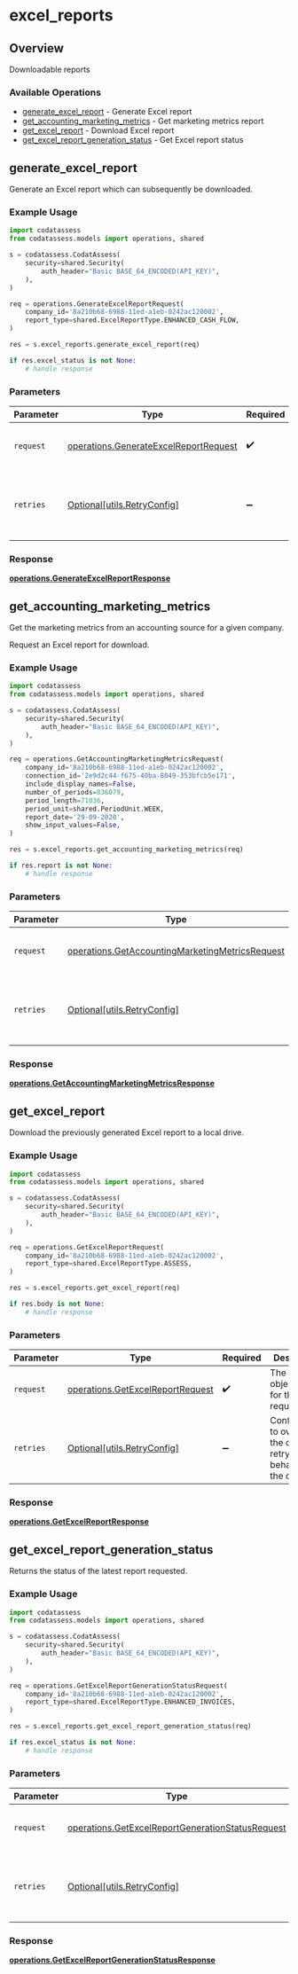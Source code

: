 # excel_reports

## Overview

Downloadable reports

### Available Operations

* [generate_excel_report](#generate_excel_report) - Generate Excel report
* [get_accounting_marketing_metrics](#get_accounting_marketing_metrics) - Get marketing metrics report
* [get_excel_report](#get_excel_report) - Download Excel report
* [get_excel_report_generation_status](#get_excel_report_generation_status) - Get Excel report status

## generate_excel_report

Generate an Excel report which can subsequently be downloaded.

### Example Usage

```python
import codatassess
from codatassess.models import operations, shared

s = codatassess.CodatAssess(
    security=shared.Security(
        auth_header="Basic BASE_64_ENCODED(API_KEY)",
    ),
)

req = operations.GenerateExcelReportRequest(
    company_id='8a210b68-6988-11ed-a1eb-0242ac120002',
    report_type=shared.ExcelReportType.ENHANCED_CASH_FLOW,
)

res = s.excel_reports.generate_excel_report(req)

if res.excel_status is not None:
    # handle response
```

### Parameters

| Parameter                                                                                      | Type                                                                                           | Required                                                                                       | Description                                                                                    |
| ---------------------------------------------------------------------------------------------- | ---------------------------------------------------------------------------------------------- | ---------------------------------------------------------------------------------------------- | ---------------------------------------------------------------------------------------------- |
| `request`                                                                                      | [operations.GenerateExcelReportRequest](../../models/operations/generateexcelreportrequest.md) | :heavy_check_mark:                                                                             | The request object to use for the request.                                                     |
| `retries`                                                                                      | [Optional[utils.RetryConfig]](../../models/utils/retryconfig.md)                               | :heavy_minus_sign:                                                                             | Configuration to override the default retry behavior of the client.                            |


### Response

**[operations.GenerateExcelReportResponse](../../models/operations/generateexcelreportresponse.md)**


## get_accounting_marketing_metrics

Get the marketing metrics from an accounting source for a given company.

Request an Excel report for download.

### Example Usage

```python
import codatassess
from codatassess.models import operations, shared

s = codatassess.CodatAssess(
    security=shared.Security(
        auth_header="Basic BASE_64_ENCODED(API_KEY)",
    ),
)

req = operations.GetAccountingMarketingMetricsRequest(
    company_id='8a210b68-6988-11ed-a1eb-0242ac120002',
    connection_id='2e9d2c44-f675-40ba-8049-353bfcb5e171',
    include_display_names=False,
    number_of_periods=836079,
    period_length=71036,
    period_unit=shared.PeriodUnit.WEEK,
    report_date='29-09-2020',
    show_input_values=False,
)

res = s.excel_reports.get_accounting_marketing_metrics(req)

if res.report is not None:
    # handle response
```

### Parameters

| Parameter                                                                                                          | Type                                                                                                               | Required                                                                                                           | Description                                                                                                        |
| ------------------------------------------------------------------------------------------------------------------ | ------------------------------------------------------------------------------------------------------------------ | ------------------------------------------------------------------------------------------------------------------ | ------------------------------------------------------------------------------------------------------------------ |
| `request`                                                                                                          | [operations.GetAccountingMarketingMetricsRequest](../../models/operations/getaccountingmarketingmetricsrequest.md) | :heavy_check_mark:                                                                                                 | The request object to use for the request.                                                                         |
| `retries`                                                                                                          | [Optional[utils.RetryConfig]](../../models/utils/retryconfig.md)                                                   | :heavy_minus_sign:                                                                                                 | Configuration to override the default retry behavior of the client.                                                |


### Response

**[operations.GetAccountingMarketingMetricsResponse](../../models/operations/getaccountingmarketingmetricsresponse.md)**


## get_excel_report

Download the previously generated Excel report to a local drive.

### Example Usage

```python
import codatassess
from codatassess.models import operations, shared

s = codatassess.CodatAssess(
    security=shared.Security(
        auth_header="Basic BASE_64_ENCODED(API_KEY)",
    ),
)

req = operations.GetExcelReportRequest(
    company_id='8a210b68-6988-11ed-a1eb-0242ac120002',
    report_type=shared.ExcelReportType.ASSESS,
)

res = s.excel_reports.get_excel_report(req)

if res.body is not None:
    # handle response
```

### Parameters

| Parameter                                                                            | Type                                                                                 | Required                                                                             | Description                                                                          |
| ------------------------------------------------------------------------------------ | ------------------------------------------------------------------------------------ | ------------------------------------------------------------------------------------ | ------------------------------------------------------------------------------------ |
| `request`                                                                            | [operations.GetExcelReportRequest](../../models/operations/getexcelreportrequest.md) | :heavy_check_mark:                                                                   | The request object to use for the request.                                           |
| `retries`                                                                            | [Optional[utils.RetryConfig]](../../models/utils/retryconfig.md)                     | :heavy_minus_sign:                                                                   | Configuration to override the default retry behavior of the client.                  |


### Response

**[operations.GetExcelReportResponse](../../models/operations/getexcelreportresponse.md)**


## get_excel_report_generation_status

Returns the status of the latest report requested.

### Example Usage

```python
import codatassess
from codatassess.models import operations, shared

s = codatassess.CodatAssess(
    security=shared.Security(
        auth_header="Basic BASE_64_ENCODED(API_KEY)",
    ),
)

req = operations.GetExcelReportGenerationStatusRequest(
    company_id='8a210b68-6988-11ed-a1eb-0242ac120002',
    report_type=shared.ExcelReportType.ENHANCED_INVOICES,
)

res = s.excel_reports.get_excel_report_generation_status(req)

if res.excel_status is not None:
    # handle response
```

### Parameters

| Parameter                                                                                                            | Type                                                                                                                 | Required                                                                                                             | Description                                                                                                          |
| -------------------------------------------------------------------------------------------------------------------- | -------------------------------------------------------------------------------------------------------------------- | -------------------------------------------------------------------------------------------------------------------- | -------------------------------------------------------------------------------------------------------------------- |
| `request`                                                                                                            | [operations.GetExcelReportGenerationStatusRequest](../../models/operations/getexcelreportgenerationstatusrequest.md) | :heavy_check_mark:                                                                                                   | The request object to use for the request.                                                                           |
| `retries`                                                                                                            | [Optional[utils.RetryConfig]](../../models/utils/retryconfig.md)                                                     | :heavy_minus_sign:                                                                                                   | Configuration to override the default retry behavior of the client.                                                  |


### Response

**[operations.GetExcelReportGenerationStatusResponse](../../models/operations/getexcelreportgenerationstatusresponse.md)**

